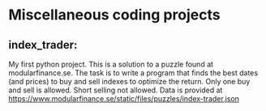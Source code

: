 # Miscellaneous coding projects

## index_trader:
My first python project. This is a solution to a puzzle found at modularfinance.se.
The task is to write a program that finds the best dates (and prices) to buy and
sell indexes to optimize the return. Only one buy and sell is allowed. Short
selling not allowed.
Data is provided at https://www.modularfinance.se/static/files/puzzles/index-trader.json
